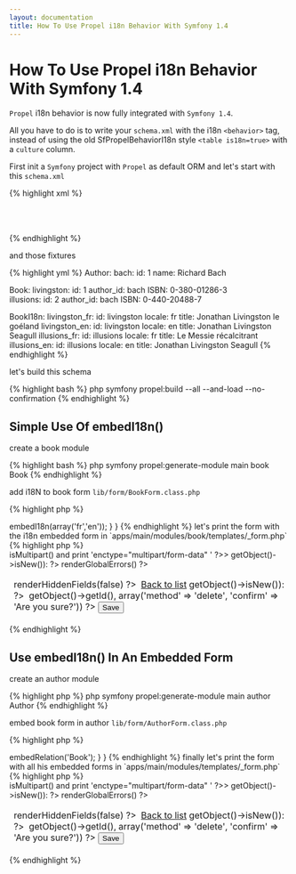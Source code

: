 ```yaml
---
layout: documentation
title: How To Use Propel i18n Behavior With Symfony 1.4
---
```


# How To Use Propel i18n Behavior With Symfony 1.4 #

`Propel` i18n behavior is now fully integrated with `Symfony 1.4`.
 
All you have to do is to write your `schema.xml` with the i18n `<behavior>` tag, instead of using the old SfPropelBehaviorI18n style `<table is18n=true>` with a `culture` column.

First init a `Symfony` project with `Propel` as default ORM and let's start with this `schema.xml`  

{% highlight xml %}
<?xml version="1.0" encoding="UTF-8"?>
<database defaultIdMethod="native" name="propel">
  <table name="author">
    <column name="id" type="INTEGER" primaryKey="true" required="true"/>
    <column name="name" type="VARCHAR" size="256"/>
  </table>
  <table name="book">
    <behavior name="i18n">
      <parameter name="i18n_columns" value="title, description"/>
      <parameter name="locale_alias" value="culture"/>
    </behavior>
    <column name="id" type="INTEGER" primaryKey="true" required="true"/>
    <column name="author_id" type="INTEGER" required="true"/>
    <column name="ISBN" type="VARCHAR" size="13"/>
    <foreign-key foreignTable="author">
      <reference local="author_id" foreign="id"/>
    </foreign-key>
  </table>
  <table name="book_i18n">
    <column name="id" type="INTEGER" primaryKey="true" required="true"/>
    <column name="title" type="VARCHAR" size="45"/>
    <column name="description" type="VARCHAR" size="45"/>
    <foreign-key foreignTable="book">
      <reference local="id" foreign="id"/>
    </foreign-key>
  </table>
</database>
{% endhighlight %}

and those fixtures

{% highlight yml %}
Author:
  bach:
    id: 1
    name: Richard Bach

Book:
  livingston:
    id: 1
    author_id: bach
    ISBN: 0-380-01286-3     
  illusions:
    id: 2
    author_id: bach
    ISBN: 0-440-20488-7

BookI18n:
  livingston_fr:
    id: livingston
    locale: fr
    title: Jonathan Livingston le goéland
  livingston_en: 
    id: livingston
    locale: en
    title: Jonathan Livingston Seagull
  illusions_fr:
    id: illusions
    locale: fr
    title: Le Messie récalcitrant
  illusions_en: 
    id: illusions
    locale: en
    title: Jonathan Livingston Seagull
{% endhighlight %}

let's build this schema

{% highlight bash %}
php symfony propel:build --all --and-load --no-confirmation
{% endhighlight %}

## Simple Use Of embedI18n() ## 

create a book module

{% highlight bash %}
php symfony propel:generate-module main book Book
{% endhighlight %}

add i18N to book form `lib/form/BookForm.class.php`   

{% highlight php %}
<?php
class BookForm extends BaseBookForm
{
  public function configure()
  {
    $this->embedI18n(array('fr','en'));
  }
}
{% endhighlight %}

let's print the form with the i18n embedded form in `apps/main/modules/book/templates/_form.php`

{% highlight php %}
<?php use_stylesheets_for_form($form) ?>
<?php use_javascripts_for_form($form) ?>

<form action="<?php echo url_for('book/'.($form->getObject()->isNew() ? 'create' : 'update').(!$form->getObject()->isNew() ? '?id='.$form->getObject()->getId() : '')) ?>" method="post" <?php $form->isMultipart() and print 'enctype="multipart/form-data" ' ?>>
<?php if (!$form->getObject()->isNew()): ?>
<input type="hidden" name="sf_method" value="put" />
<?php endif; ?>
  <table>
    <tfoot>
      <tr>
        <td colspan="2">
          <?php echo $form->renderHiddenFields(false) ?>
          &nbsp;<a href="<?php echo url_for('book/index') ?>">Back to list</a>
          <?php if (!$form->getObject()->isNew()): ?>
            &nbsp;<?php echo link_to('Delete', 'book/delete?id='.$form->getObject()->getId(), array('method' => 'delete', 'confirm' => 'Are you sure?')) ?>
          <?php endif; ?>
          <input type="submit" value="Save" />
        </td>
      </tr>
    </tfoot>
    <tbody>
      <?php echo $form->renderGlobalErrors() ?>
      <?php echo $form ?>
    </tbody>
  </table>
</form>
{% endhighlight %}

## Use embedI18n() In An Embedded Form ##

create an author module

{% highlight php %}
php symfony propel:generate-module main author Author
{% endhighlight %}

embed book form in author `lib/form/AuthorForm.class.php`

{% highlight php %}
<?php
class AuthorForm extends BaseAuthorForm
{
  public function configure()
  {
    $this->embedRelation('Book');
  }
}
{% endhighlight %}

finally let's print the form with all his embedded forms in `apps/main/modules/templates/_form.php`

{% highlight php %}
<?php use_stylesheets_for_form($form) ?>
<?php use_javascripts_for_form($form) ?>

<form action="<?php echo url_for('author/'.($form->getObject()->isNew() ? 'create' : 'update').(!$form->getObject()->isNew() ? '?id='.$form->getObject()->getId() : '')) ?>" method="post" <?php $form->isMultipart() and print 'enctype="multipart/form-data" ' ?>>
<?php if (!$form->getObject()->isNew()): ?>
<input type="hidden" name="sf_method" value="put" />
<?php endif; ?>
  <table>
    <tfoot>
      <tr>
        <td colspan="2">
          <?php echo $form->renderHiddenFields(false) ?>
          &nbsp;<a href="<?php echo url_for('author/index') ?>">Back to list</a>
          <?php if (!$form->getObject()->isNew()): ?>
            &nbsp;<?php echo link_to('Delete', 'author/delete?id='.$form->getObject()->getId(), array('method' => 'delete', 'confirm' => 'Are you sure?')) ?>
          <?php endif; ?>
          <input type="submit" value="Save" />
        </td>
      </tr>
    </tfoot>
    <tbody>
      <?php echo $form->renderGlobalErrors() ?>
      <?php echo $form ?>
    </tbody>
  </table>
</form>
{% endhighlight %}